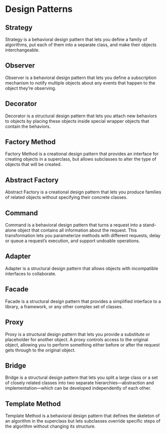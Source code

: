 # Design Patterns

## Strategy
Strategy is a behavioral design pattern that lets you define a family of algorithms, put each of them into a separate class, and make their objects interchangeable.

## Observer
Observer is a behavioral design pattern that lets you define a subscription mechanism to notify multiple objects about any events that happen to the object they’re observing.

## Decorator
Decorator is a structural design pattern that lets you attach new behaviors to objects by placing these objects inside special wrapper objects that contain the behaviors.

## Factory Method
Factory Method is a creational design pattern that provides an interface for creating objects in a superclass, but allows subclasses to alter the type of objects that will be created.

## Abstract Factory
Abstract Factory is a creational design pattern that lets you produce families of related objects without specifying their concrete classes.

## Command
Command is a behavioral design pattern that turns a request into a stand-alone object that contains all information about the request. This transformation lets you parameterize methods with different requests, delay or queue a request’s execution, and support undoable operations.

## Adapter
Adapter is a structural design pattern that allows objects with incompatible interfaces to collaborate.

## Facade
Facade is a structural design pattern that provides a simplified interface to a library, a framework, or any other complex set of classes.

## Proxy
Proxy is a structural design pattern that lets you provide a substitute or placeholder for another object. A proxy controls access to the original object, allowing you to perform something either before or after the request gets through to the original object.

## Bridge
Bridge is a structural design pattern that lets you split a large class or a set of closely related classes into two separate hierarchies—abstraction and implementation—which can be developed independently of each other.

## Template Method
Template Method is a behavioral design pattern that defines the skeleton of an algorithm in the superclass but lets subclasses override specific steps of the algorithm without changing its structure.
